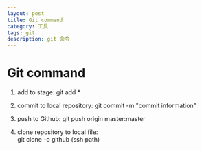 ```yaml
---
layout: post
title: Git command
category: 工具
tags: git
description: git 命令
---
```


# Git command
1. add to stage: 
    git add * 

2. commit to local repository:
	git commit -m "commit information"

3. push to Github:
	git push origin master:master

4. clone repository to local file:  
	git clone -o github (ssh path)